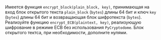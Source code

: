 Имеется функция `encrypt_block(plain_block, key)`, принимающая на вход блок открытого текста `plain_block` (`bytes`) длины 64 бит и ключ `key` (`bytes`) длины 64 бит и возвращающая блок шифротекста (`bytes`). Реализуйте функцию `encrypt_ECB(plaintext, key)`, реализующую шифрование в режиме ECB без использования `PyCryptodome`. 
Блок открытого тектса, при необходимости, дополните нулями.
